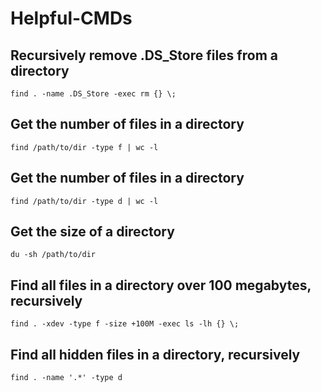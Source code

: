 # Helpful-CMDs

## Recursively remove .DS_Store files from a directory
```
find . -name .DS_Store -exec rm {} \;
```

## Get the number of files in a directory
```
find /path/to/dir -type f | wc -l
```


## Get the number of files in a directory
```
find /path/to/dir -type d | wc -l
```

## Get the size of a directory
```
du -sh /path/to/dir
```

## Find all files in a directory over 100 megabytes, recursively
```
find . -xdev -type f -size +100M -exec ls -lh {} \;
```

## Find all hidden files in a directory, recursively
```
find . -name '.*' -type d
```
